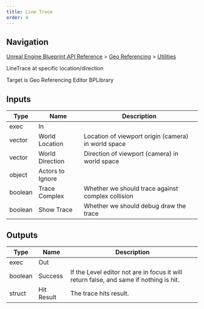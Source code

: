 ```yaml
---
title: Line Trace
order: 4
---
```

## Navigation

[Unreal Engine Blueprint API Reference](https://dev.epicgames.com/documentation/en-us/unreal-engine/BlueprintAPI) > [Geo Referencing](https://dev.epicgames.com/documentation/en-us/unreal-engine/BlueprintAPI/GeoReferencing) > [Utilities](https://dev.epicgames.com/documentation/en-us/unreal-engine/BlueprintAPI/GeoReferencing/Utilities)

LineTrace at specific location/direction

Target is Geo Referencing Editor BPLibrary

## Inputs

| Type | Name | Description |
| --- | --- | --- |
| exec | In |  |
| vector | World Location | Location of viewport origin (camera) in world space |
| vector | World Direction | Direction of viewport (camera) in world space |
| object | Actors to Ignore |  |
| boolean | Trace Complex | Whether we should trace against complex collision |
| boolean | Show Trace | Whether we should debug draw the trace |

## Outputs

| Type | Name | Description |
| --- | --- | --- |
| exec | Out |  |
| boolean | Success | If the Level editor not are in focus it will return false, and same if nothing is hit. |
| struct | Hit Result | The trace hits result. |

